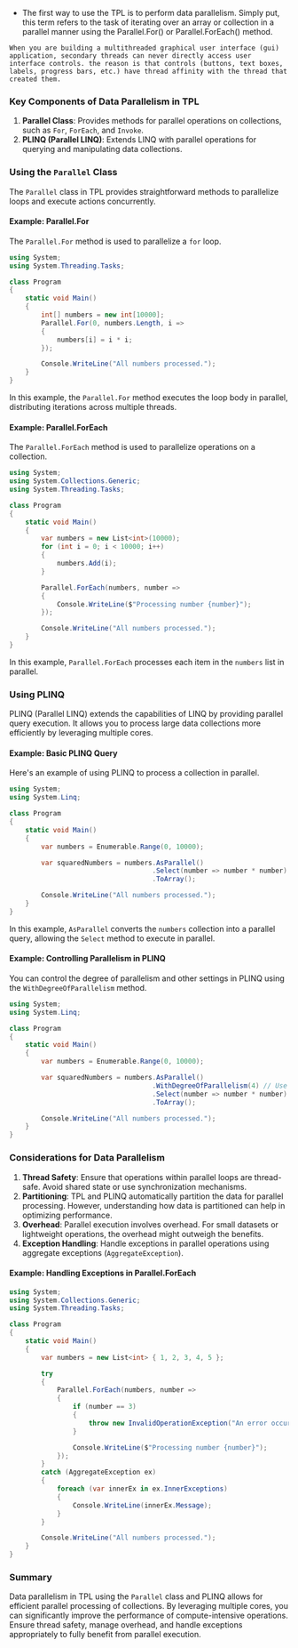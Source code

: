 - The first way to use the TPL is to perform data parallelism. Simply put, this term refers to the task of iterating over an array or collection in a parallel manner using the Parallel.For() or Parallel.ForEach() method.
```ad-note
When you are building a multithreaded graphical user interface (gui) application, secondary threads can never directly access user interface controls. the reason is that controls (buttons, text boxes, labels, progress bars, etc.) have thread affinity with the thread that created them.
```

### Key Components of Data Parallelism in TPL

1. **Parallel Class**: Provides methods for parallel operations on collections, such as `For`, `ForEach`, and `Invoke`.
2. **PLINQ (Parallel LINQ)**: Extends LINQ with parallel operations for querying and manipulating data collections.

### Using the `Parallel` Class

The `Parallel` class in TPL provides straightforward methods to parallelize loops and execute actions concurrently.

#### Example: Parallel.For

The `Parallel.For` method is used to parallelize a `for` loop.

```csharp
using System;
using System.Threading.Tasks;

class Program
{
    static void Main()
    {
        int[] numbers = new int[10000];
        Parallel.For(0, numbers.Length, i =>
        {
            numbers[i] = i * i;
        });

        Console.WriteLine("All numbers processed.");
    }
}
```

In this example, the `Parallel.For` method executes the loop body in parallel, distributing iterations across multiple threads.

#### Example: Parallel.ForEach

The `Parallel.ForEach` method is used to parallelize operations on a collection.

```csharp
using System;
using System.Collections.Generic;
using System.Threading.Tasks;

class Program
{
    static void Main()
    {
        var numbers = new List<int>(10000);
        for (int i = 0; i < 10000; i++)
        {
            numbers.Add(i);
        }

        Parallel.ForEach(numbers, number =>
        {
            Console.WriteLine($"Processing number {number}");
        });

        Console.WriteLine("All numbers processed.");
    }
}
```

In this example, `Parallel.ForEach` processes each item in the `numbers` list in parallel.

### Using PLINQ

PLINQ (Parallel LINQ) extends the capabilities of LINQ by providing parallel query execution. It allows you to process large data collections more efficiently by leveraging multiple cores.

#### Example: Basic PLINQ Query

Here's an example of using PLINQ to process a collection in parallel.

```csharp
using System;
using System.Linq;

class Program
{
    static void Main()
    {
        var numbers = Enumerable.Range(0, 10000);

        var squaredNumbers = numbers.AsParallel()
                                    .Select(number => number * number)
                                    .ToArray();

        Console.WriteLine("All numbers processed.");
    }
}
```

In this example, `AsParallel` converts the `numbers` collection into a parallel query, allowing the `Select` method to execute in parallel.

#### Example: Controlling Parallelism in PLINQ

You can control the degree of parallelism and other settings in PLINQ using the `WithDegreeOfParallelism` method.

```csharp
using System;
using System.Linq;

class Program
{
    static void Main()
    {
        var numbers = Enumerable.Range(0, 10000);

        var squaredNumbers = numbers.AsParallel()
                                    .WithDegreeOfParallelism(4) // Use 4 parallel tasks
                                    .Select(number => number * number)
                                    .ToArray();

        Console.WriteLine("All numbers processed.");
    }
}
```

### Considerations for Data Parallelism

1. **Thread Safety**: Ensure that operations within parallel loops are thread-safe. Avoid shared state or use synchronization mechanisms.
2. **Partitioning**: TPL and PLINQ automatically partition the data for parallel processing. However, understanding how data is partitioned can help in optimizing performance.
3. **Overhead**: Parallel execution involves overhead. For small datasets or lightweight operations, the overhead might outweigh the benefits.
4. **Exception Handling**: Handle exceptions in parallel operations using aggregate exceptions (`AggregateException`).

#### Example: Handling Exceptions in Parallel.ForEach

```csharp
using System;
using System.Collections.Generic;
using System.Threading.Tasks;

class Program
{
    static void Main()
    {
        var numbers = new List<int> { 1, 2, 3, 4, 5 };

        try
        {
            Parallel.ForEach(numbers, number =>
            {
                if (number == 3)
                {
                    throw new InvalidOperationException("An error occurred.");
                }

                Console.WriteLine($"Processing number {number}");
            });
        }
        catch (AggregateException ex)
        {
            foreach (var innerEx in ex.InnerExceptions)
            {
                Console.WriteLine(innerEx.Message);
            }
        }

        Console.WriteLine("All numbers processed.");
    }
}
```

### Summary

Data parallelism in TPL using the `Parallel` class and PLINQ allows for efficient parallel processing of collections. By leveraging multiple cores, you can significantly improve the performance of compute-intensive operations. Ensure thread safety, manage overhead, and handle exceptions appropriately to fully benefit from parallel execution.